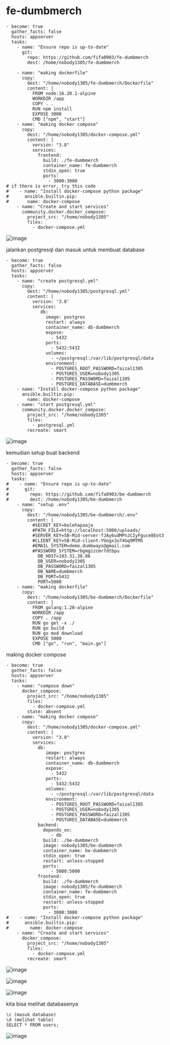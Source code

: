 # fe-dumbmerch

```
- become: true
  gather_facts: false
  hosts: appserver
  tasks:
    - name: "Ensure repo is up-to-date"
      git:
        repo: https://github.com/fifa0903/fe-dumbmerch
        dest: /home/nobody1305/fe-dumbmerch

    - name: "making dockerfile"
      copy:
        dest: "/home/nobody1305/fe-dumbmerch/Dockerfile"
        content: |
          FROM node:16.20.1-alpine
          WORKDIR /app
          COPY . .
          RUN npm install
          EXPOSE 3000
          CMD ["npm", "start"]
    - name: "making docker compose"
      copy:
        dest: "/home/nobody1305/docker-compose.yml"
        content: |
          version: "3.8"
          services:
            frontend:
              build: ./fe-dumbmerch
              container_name: fe-dumbmerch
              stdin_open: true
              ports:
                - 3000:3000
# if there is error, try this code
#    - name: "Install docker-compose python package"
#      ansible.builtin.pip:
#       name: docker-compose
    - name: "Create and start services"
      community.docker.docker_compose:
        project_src: "/home/nobody1305"
        files:
          - docker-compose.yml

```
![image](https://github.com/fifa0903/devops17-finaltask-faizal/assets/132969781/b753f6d1-82ff-47ae-839c-4b4a2dbf0ebb)

jalankan postgresql dan masuk untuk membuat database

```
- become: true
  gather_facts: false
  hosts: appserver
  tasks:
    - name: "create postgresql.yml"
      copy:
        dest: "/home/nobody1305/postgresql.yml"
        content: |
          version: '3.8'
          services:
             db:
               image: postgres
               restart: always
               container_name: db-dumbmerch
               expose:
                 - 5432
               ports:
                 - 5432:5432
               volumes:
                 - ~/postgresql:/var/lib/postgresql/data
               environment:
                 - POSTGRES_ROOT_PASSWORD=faizal1305
                 - POSTGRES_USER=nobody1305
                 - POSTGRES_PASSWORD=faizal1305
                 - POSTGRES_DATABASE=dumbmerch
    - name: "Install docker-compose python package"
      ansible.builtin.pip:
        name: docker-compose
    - name: "start postgresql.yml"
      community.docker.docker_compose:
        project_src: "/home/nobody1305"
        files:
          - postgresql.yml
        recreate: smart

```
![image](https://github.com/fifa0903/devops17-finaltask-faizal/assets/132969781/b71e5e64-6594-49e0-bec7-fd53d5040857)

kemudian setup buat backend 

```
- become: true
  gather_facts: false
  hosts: appserver
  tasks:
#    - name: "Ensure repo is up-to-date"
#      git:
#        repo: https://github.com/fifa0903/be-dumbmerch
#        dest: /home/nobody1305/be-dumbmerch
    - name: "setup .env"
      copy:
        dest: "/home/nobody1305/be-dumbmerch/.env"
        content: |
          #SECRET_KEY=bolehapaaja
          #PATH_FILE=http://localhost:5000/uploads/
          #SERVER_KEY=SB-Mid-server-fJAy6udMPnJCIyFguce8Eot3
          #CLIENT_KEY=SB-Mid-client-YUogx3u74Gq9MTMS
          #EMAIL_SYSTEM=demo.dumbways@gmail.com
          #PASSWORD_SYSTEM=rbgmgzzcmrfdtbpu
            DB_HOST=103.31.38.86
            DB_USER=nobody1305
            DB_PASSWORD=faizal1305
            DB_NAME=dumbmerch
            DB_PORT=5432 
            PORT=5000
    - name: "making dockerfile"
      copy:
        dest: "/home/nobody1305/be-dumbmerch/Dockerfile"
        content: |
          FROM golang:1.20-alpine
          WORKDIR /app
          COPY . /app
          RUN go get -x ./
          RUN go build
          RUN go mod download 
          EXPOSE 5000
          CMD ["go", "run", "main.go"]
```
making docker compose
```
- become: true
  gather_facts: false
  hosts: appserver
  tasks:
    - name: "compose down"
      docker_compose:
        project_src: "/home/nobody1305"
        files:
          - docker-compose.yml
        state: absent
    - name: "making docker compose"
      copy:
        dest: "/home/nobody1305/docker-compose.yml"
        content: |
          version: "3.8"
          services:
            db:
               image: postgres
               restart: always
               container_name: db-dumbmerch
               expose:
                 - 5432
               ports:
                 - 5432:5432
               volumes:
                 - ~/postgresql:/var/lib/postgresql/data
               environment:
                 - POSTGRES_ROOT_PASSWORD=faizal1305
                 - POSTGRES_USER=nobody1305
                 - POSTGRES_PASSWORD=faizal1305
                 - POSTGRES_DATABASE=dumbmerch
            backend:
              depends_on:
                 - db
              build: ./be-dumbmerch
              image: nobody1305/be-dumbmerch
              container_name: be-dumbmerch
              stdin_open: true
              restart: unless-stopped
              ports:
                 - 5000:5000
            frontend:
              build: ./fe-dumbmerch
              image: nobody1305/fe-dumbmerch
              container_name: fe-dumbmerch
              stdin_open: true
              restart: unless-stopped
              ports:
                - 3000:3000
#    - name: "Install docker-compose python package"
#      ansible.builtin.pip:
#        name: docker-compose
    - name: "Create and start services"
      docker_compose:
        project_src: "/home/nobody1305"
        files:
          - docker-compose.yml
        recreate: smart

```
![image](https://github.com/fifa0903/devops17-finaltask-faizal/assets/132969781/05e252c3-9359-4994-bc6d-7432961699c5)

![image](https://github.com/fifa0903/devops17-finaltask-faizal/assets/132969781/d5bc2c3e-f57b-4cd9-b070-b52443fac9d1)

![image](https://github.com/fifa0903/devops17-finaltask-faizal/assets/132969781/159d5243-55c7-478a-9cc1-1648eeb1c43a)

kita bisa melihat databasenya 

```
\c (masuk database)
\d (melihat table)
SELECT * FROM users; 
```

![image](https://github.com/fifa0903/devops17-finaltask-faizal/assets/132969781/da34271d-3c81-4995-9d91-d827e9e56e11)

